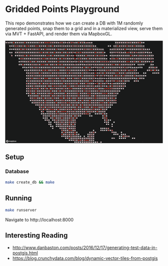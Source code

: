 # Gridded Points Playground

This repo demonstrates how we can create a DB with 1M randomly generated points, snap them to a grid and in a materialized view, serve them via MVT + FastAPI, and render them via MapboxGL.

![](preview.png)

## Setup 

### Database

```sh
make create_db && make
```

## Running

```sh
make runserver
```

Navigate to http://localhost:8000

## Interesting Reading

* http://www.danbaston.com/posts/2016/12/17/generating-test-data-in-postgis.html
* https://blog.crunchydata.com/blog/dynamic-vector-tiles-from-postgis
